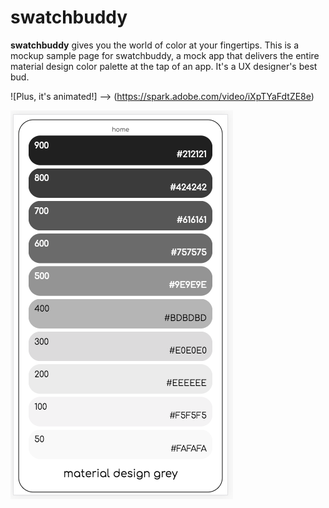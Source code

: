 # swatchbuddy

**swatchbuddy** gives you the world of color at your fingertips. This is a mockup sample page for swatchbuddy, a mock app that delivers the entire material design color palette at the tap of an app. It's a UX designer's best bud.

![Plus, it's animated!] --> (https://spark.adobe.com/video/iXpTYaFdtZE8e)

![screenshot -->](https://github.com/scottnyerges/swatchbuddy/blob/master/Screen%20Shot%202017-12-30%20at%205.49.55%20PM.png)
